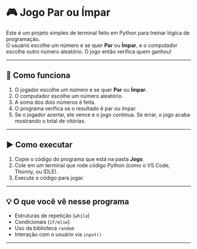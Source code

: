 # 🎮 Jogo Par ou Ímpar

Este é um projeto simples de terminal feito em Python para treinar lógica de programação.  
O usuário escolhe um número e se quer **Par** ou **Ímpar**, e o computador escolhe outro número aleatório. O jogo então verifica quem ganhou!

---

## 🧠 Como funciona

1. O jogador escolhe um número e se quer **Par** ou **Ímpar**.
2. O computador escolhe um número aleatório.
3. A soma dos dois números é feita.
4. O programa verifica se o resultado é par ou ímpar.
5. Se o jogador acertar, ele vence e o jogo continua. Se errar, o jogo acaba mostrando o total de vitórias.

---

## ▶️ Como executar

1. Copie o código do programa que está na pasta **Jogo**.
2. Cole em um terminal que rode código Python (como o VS Code, Thonny, ou IDLE).
3. Execute o código para jogar.

---

## 💡 O que você vê nesse programa

- Estruturas de repetição (`while`)
- Condicionais (`if/else`)
- Uso da biblioteca `random`
- Interação com o usuário via `input()`

---
